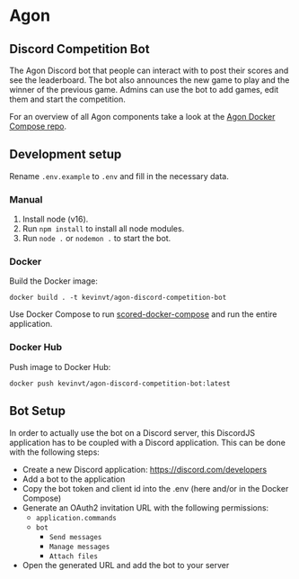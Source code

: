 # Agon
## Discord Competition Bot

The Agon Discord bot that people can interact with to post their scores and see the leaderboard. The bot also announces the new game to play and the winner of the previous game. Admins can use the bot to add games, edit them and start the competition.

For an overview of all Agon components take a look at the [Agon Docker Compose repo](https://github.com/KevinVanthuyne/agon-docker-compose).

## Development setup

Rename `.env.example` to `.env` and fill in the necessary data.
### Manual

1. Install node (v16).
2. Run `npm install` to install all node modules.
3. Run `node .` or `nodemon .` to start the bot.

### Docker

Build the Docker image: 
```
docker build . -t kevinvt/agon-discord-competition-bot
```
Use Docker Compose to run [scored-docker-compose](https://github.com/KevinVanthuyne/afon-docker-compose) and run the entire application.

### Docker Hub

Push image to Docker Hub: 
```
docker push kevinvt/agon-discord-competition-bot:latest
```

## Bot Setup

In order to actually use the bot on a Discord server, this DiscordJS application has to be coupled with a Discord application. This can be done with the following steps:

- Create a new Discord application: https://discord.com/developers
- Add a bot to the application
- Copy the bot token and client id into the .env (here and/or in the Docker Compose)
- Generate an OAuth2 invitation URL with the following permissions:
  - `application.commands`
  - `bot`
    - `Send messages`
    - `Manage messages`
    - `Attach files`
- Open the generated URL and add the bot to your server